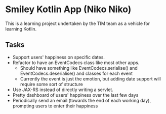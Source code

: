 Smiley Kotlin App (Niko Niko)
=============================

This is a learning project undertaken by the TIM team as a vehicle for learning Kotlin.

Tasks
-----

* Support users' happiness on specific dates.
* Refactor to have an EventCodecs class like most other apps.
  * Should have something like EventCodecs.serialise() and EventCodecs.deserialise() and classes for each event
  * Currently the event is just the emotion, but adding date support will require some sort of structure
* Use JAX-RS instead of directly writing a servlet.
* Pretty dashboard of users' happiness over the last few days
* Periodically send an email (towards the end of each working day), prompting users to enter their happiness
